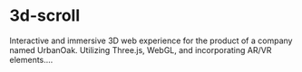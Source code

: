 # 3d-scroll

 Interactive and immersive 3D web experience for the product of a company named UrbanOak. Utilizing Three.js, WebGL, and incorporating AR/VR elements....
